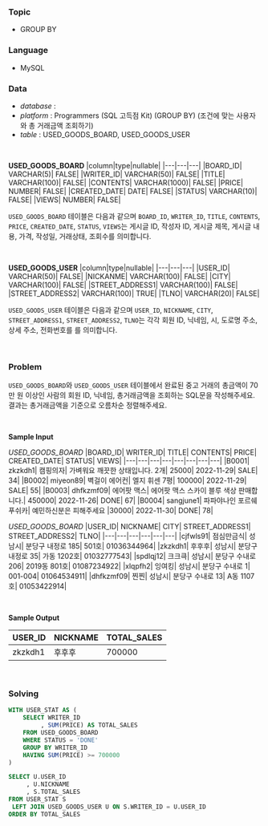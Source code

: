 ### Topic
- GROUP BY
  
### Language
- MySQL

### Data
- *database* : 
- *platform* : Programmers (SQL 고득점 Kit) (GROUP BY) (조건에 맞는 사용자와 총 거래금액 조회하기)
- *table* : USED_GOODS_BOARD, USED_GOODS_USER

<br>

**USED_GOODS_BOARD**
|column|type|nullable|
|---|---|---|
|BOARD_ID|	VARCHAR(5)|	FALSE|
|WRITER_ID|	VARCHAR(50)|	FALSE|
|TITLE|	VARCHAR(100)|	FALSE|
|CONTENTS|	VARCHAR(1000)|	FALSE|
|PRICE|	NUMBER|	FALSE|
|CREATED_DATE|	DATE|	FALSE|
|STATUS|	VARCHAR(10)|	FALSE|
|VIEWS|	NUMBER|	FALSE|

`USED_GOODS_BOARD` 테이블은 다음과 같으며 `BOARD_ID`, `WRITER_ID`, `TITLE`, `CONTENTS`, `PRICE`, `CREATED_DATE`, `STATUS`, `VIEWS`는 게시글 ID, 작성자 ID, 게시글 제목, 게시글 내용, 가격, 작성일, 거래상태, 조회수를 의미합니다.

<br>

**USED_GOODS_USER**
|column|type|nullable|
|---|---|---|
|USER_ID|	VARCHAR(50)|	FALSE|
|NICKANME|	VARCHAR(100)|	FALSE|
|CITY|	VARCHAR(100)|	FALSE|
|STREET_ADDRESS1|	VARCHAR(100)|	FALSE|
|STREET_ADDRESS2|	VARCHAR(100)|	TRUE|
|TLNO|	VARCHAR(20)|	FALSE|

`USED_GOODS_USER` 테이블은 다음과 같으며 `USER_ID`, `NICKNAME`, `CITY`, `STREET_ADDRESS1`, `STREET_ADDRESS2`, `TLNO`는 각각 회원 ID, 닉네임, 시, 도로명 주소, 상세 주소, 전화번호를 를 의미합니다.

<br>

### Problem
`USED_GOODS_BOARD`와 `USED_GOODS_USER` 테이블에서 완료된 중고 거래의 총금액이 70만 원 이상인 사람의 회원 ID, 닉네임, 총거래금액을 조회하는 SQL문을 작성해주세요. 결과는 총거래금액을 기준으로 오름차순 정렬해주세요.

<br>

**Sample Input**

*USED_GOODS_BOARD*
|BOARD_ID|	WRITER_ID|	TITLE|	CONTENTS|	PRICE|	CREATED_DATE|	STATUS|	VIEWS|
|---|---|---|---|---|---|---|---|
|B0001|	zkzkdh1|	캠핑의자|	가벼워요 깨끗한 상태입니다. 2개|	25000|	2022-11-29|	SALE|	34|
|B0002|	miyeon89|	벽걸이 에어컨|	엘지 휘센 7평|	100000|	2022-11-29|	SALE|	55|
|B0003|	dhfkzmf09|	에어팟 맥스|	에어팟 맥스 스카이 블루 색상 판매합니다.|	450000|	2022-11-26|	DONE|	67|
|B0004|	sangjune1|	파파야나인 포르쉐 푸쉬카|	예민하신분은 피해주세요	|30000|	2022-11-30|	DONE|	78|

*USED_GOODS_BOARD*
|USER_ID|	NICKNAME|	CITY|	STREET_ADDRESS1|	STREET_ADDRESS2|	TLNO|
|---|---|---|---|---|---|
|cjfwls91|	점심만금식|	성남시|	분당구 내정로 185|	501호|	01036344964|
|zkzkdh1|	후후후|	성남시|	분당구 내정로 35|	가동 1202호|	01032777543|
|spdlqj12|	크크큭|	성남시|	분당구 수내로 206|	2019동 801호|	01087234922|
|xlqpfh2|	잉여킹|	성남시|	분당구 수내로 1|	001-004|	01064534911|
|dhfkzmf09|	찐찐|	성남시|	분당구 수내로 13|	A동 1107호|	01053422914|

<br>

**Sample Output**

|USER_ID|	NICKNAME|	TOTAL_SALES|
|---|---|---|
|zkzkdh1|	후후후|	700000|

<br>

### Solving

```sql
WITH USER_STAT AS (
    SELECT WRITER_ID
         , SUM(PRICE) AS TOTAL_SALES
    FROM USED_GOODS_BOARD
    WHERE STATUS = 'DONE'
    GROUP BY WRITER_ID
    HAVING SUM(PRICE) >= 700000
)    

SELECT U.USER_ID
     , U.NICKNAME
     , S.TOTAL_SALES
FROM USER_STAT S
 LEFT JOIN USED_GOODS_USER U ON S.WRITER_ID = U.USER_ID
ORDER BY TOTAL_SALES
```
